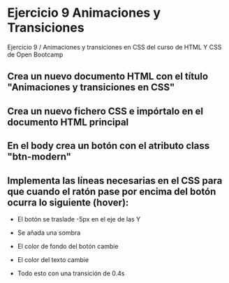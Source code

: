 # Ejercicio 9 Animaciones y Transiciones
Ejercicio 9 / Animaciones y transiciones en CSS del curso de HTML Y CSS de Open Bootcamp

## Crea un nuevo documento HTML con el título "Animaciones y transiciones en CSS"

## Crea un nuevo fichero CSS e impórtalo en el documento HTML principal

## En el body crea un botón con el atributo class "btn-modern"

## Implementa las líneas necesarias en el CSS para que cuando el ratón pase por encima del botón ocurra lo siguiente (hover):

* El botón se traslade -5px en el eje de las Y

* Se añada una sombra

* El color de fondo del botón cambie

* El color del texto cambie

* Todo esto con una transición de 0.4s
